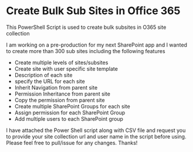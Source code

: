 # Create Bulk Sub Sites in Office 365
This PowerShell Script is used to create bulk subsites in O365 site collection

I am working on a pre-production for my next SharePoint app and I wanted to create more than 300 sub sites including the following features
  - Create multiple levels of sites/subsites
  - Create site with user specific site template
  - Description of each site
  - specify the URL for each site
  - Inherit Navigation from parent site
  - Permission Inheritance from parent site
  - Copy the permission from parent site
  - Create multiple SharePoint Groups for each site
  - Assign permission for each SharePoint Group
  - Add multiple users to each SharePoint group
  
I have attached the Power Shell script along with CSV file and request you to provide your site collection url and user name in the script before using. Please feel free to pull/issue for any changes. Thanks!
